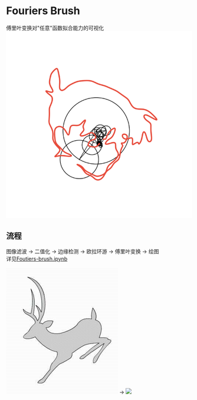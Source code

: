 # Fouriers Brush
 傅里叶变换对"任意"函数拟合能力的可视化
![](res/00242.png) 

## 流程
图像滤波 -> 二值化 -> 边缘检测 -> 欧拉环游 -> 傅里叶变换 -> 绘图  
详见[Foutiers-brush.ipynb](Foutiers-brush.ipynb) 

![](res/deer.png)  ->  ![](res/deer.gif) 
